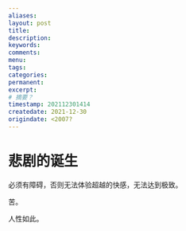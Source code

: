 ```yaml
---
aliases:
layout: post
title:
description:
keywords:
comments:
menu:
tags: 
categories:
permanent: 
excerpt:
# 摘要？
timestamp: 202112301414
createdate: 2021-12-30
origindate: <2007?
---
```


# 悲剧的诞生

必须有障碍，否则无法体验超越的快感，无法达到极致。  
  

苦。 

人性如此。
